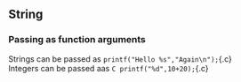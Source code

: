 ## String
### Passing as function arguments
Strings can be passed as `printf("Hello %s","Again\n");`{.c}\
Integers can be passed aas `C printf("%d",10+20);`{.c}
